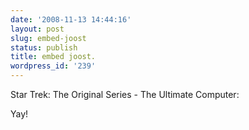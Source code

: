 ```yaml
---
date: '2008-11-13 14:44:16'
layout: post
slug: embed-joost
status: publish
title: embed joost.
wordpress_id: '239'
---
```


Star Trek: The Original Series - The Ultimate Computer:





Yay!



